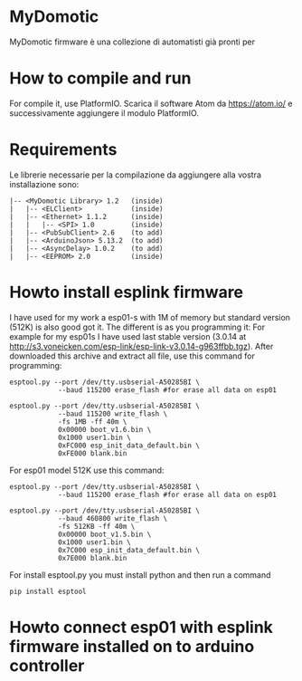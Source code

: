 # MyDomotic

MyDomotic firmware è una collezione di automatisti già pronti per

# How to compile and run
For compile it, use PlatformIO. Scarica il software Atom da https://atom.io/  e successivamente aggiungere il modulo PlatformIO.


# Requirements
Le librerie necessarie per la compilazione da aggiungere alla vostra installazione sono:
```
|-- <MyDomotic Library> 1.2   (inside)
|   |-- <ELClient>            (inside)
|   |-- <Ethernet> 1.1.2      (inside)
|   |   |-- <SPI> 1.0         (inside)
|   |-- <PubSubClient> 2.6    (to add)
|   |-- <ArduinoJson> 5.13.2  (to add)
|   |-- <AsyncDelay> 1.0.2    (to add)
|   |-- <EEPROM> 2.0          (inside)
```



# Howto install esplink firmware

I have used for my work a esp01-s with 1M of memory but standard version (512K) is also good got it. The different is as you programming it: For example for my esp01s I have used last stable version (3.0.14 at http://s3.voneicken.com/esp-link/esp-link-v3.0.14-g963ffbb.tgz). After downloaded this archive and extract all file, use this command for programming:

```
esptool.py --port /dev/tty.usbserial-A50285BI \
            --baud 115200 erase_flash #for erase all data on esp01

esptool.py --port /dev/tty.usbserial-A50285BI \
            --baud 115200 write_flash \
            -fs 1MB -ff 40m \
            0x00000 boot_v1.6.bin \
            0x1000 user1.bin \
            0xFC000 esp_init_data_default.bin \
            0xFE000 blank.bin
```

For esp01 model 512K use this command:

```
esptool.py --port /dev/tty.usbserial-A50285BI \
            --baud 115200 erase_flash #for erase all data on esp01

esptool.py --port /dev/tty.usbserial-A50285BI \
            --baud 460800 write_flash \
            -fs 512KB -ff 40m \
            0x00000 boot_v1.5.bin \
            0x1000 user1.bin \
            0x7C000 esp_init_data_default.bin \
            0x7E000 blank.bin
```

For install esptool.py you must install python and then run a command
```
pip install esptool
```

# Howto connect esp01 with esplink firmware installed on to arduino controller
